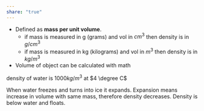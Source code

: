 ```yaml
---
share: "true"
---
```


- Defined as **mass per unit volume**.
	- if mass is measured in g (grams) and vol in $cm^3$ then density is in $g/cm^3$
	- if mass is measured in kg (kilograms) and vol in $m^3$ then density is in $kg/m^3$
- Volume of object can be calculated with math

density of water is $1000kg/m^3$ at $4 \degree C$

When water freezes and turns into ice it expands. Expansion means increase in volume with same mass, therefore density decreases. Density is below water and floats.

